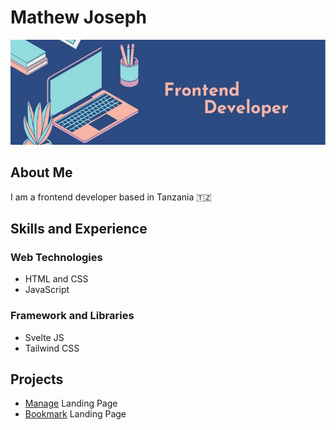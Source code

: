 # Mathew Joseph

![](./-z06jqr.jpg)

## About Me
I am a frontend developer based in Tanzania 🇹🇿

## Skills and Experience

### Web Technologies
- HTML and CSS
- JavaScript

### Framework and Libraries
- Svelte JS
- Tailwind CSS

## Projects
- [Manage](https://theo-pombe.github.io/manage-landing-page/) Landing Page
- [Bookmark](https://theo-pombe.github.io/bookmark-landing-page/) Landing Page
